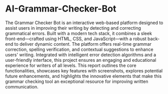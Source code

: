 # AI-Grammar-Checker-Bot
The Grammar Checker Bot is an interactive web-based platform designed to assist users in improving their writing by detecting and correcting grammatical errors. Built with a modern tech stack, it combines a sleek front-end—crafted using HTML, CSS, and JavaScript—with a robust back-end to deliver dynamic content. The platform offers real-time grammar correction, spelling verification, and contextual suggestions to enhance users' writing. Integrated with intelligent error detection algorithms and a user-friendly interface, this project ensures an engaging and educational experience for writers of all levels. This report outlines the core functionalities, showcases key features with screenshots, explores potential future enhancements, and highlights the innovative elements that make this grammar checking tool an exceptional resource for improving written communication.

